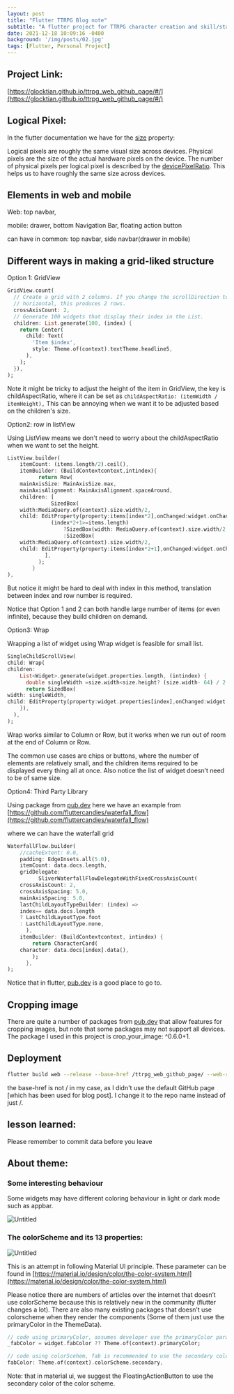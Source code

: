 ```yaml
---
layout: post
title: "Flutter TTRPG Blog note"
subtitle: "A flutter project for TTRPG character creation and skill/status check"
date: 2021-12-18 10:09:16 -0400
background: '/img/posts/02.jpg'
tags: [Flutter, Personal Project]
---
```


## Project Link:

[https://glocktian.github.io/ttrpg_web_github_page/#/](https://glocktian.github.io/ttrpg_web_github_page/#/)

## Logical Pixel:

In the flutter documentation we have for the [size](https://api.flutter.dev/flutter/widgets/MediaQueryData/size.html) property:

Logical pixels are roughly the same visual size across devices. Physical pixels are the size of the actual hardware pixels on the device. The number of physical pixels per logical pixel is described by the [devicePixelRatio](https://api.flutter.dev/flutter/widgets/MediaQueryData/devicePixelRatio.html). This helps us to have roughly the same size across devices.

## Elements in web and mobile

Web: top navbar, 

mobile:  drawer, bottom Navigation Bar, floating action button

can have in common: top navbar, side navbar(drawer in mobile)

## Different ways in making a grid-liked structure

Option 1: GridView

```dart
GridView.count(
  // Create a grid with 2 columns. If you change the scrollDirection to
  // horizontal, this produces 2 rows.
  crossAxisCount: 2,
  // Generate 100 widgets that display their index in the List.
  children: List.generate(100, (index) {
    return Center(
      child: Text(
        'Item $index',
        style: Theme.of(context).textTheme.headline5,
      ),
    );
  }),
);
```

Note it might be tricky to adjust the height of the item in GridView, the key is childAspectRatio, where it can be set as `childAspectRatio: (itemWidth / itemHeight),` This can be annoying when we want it to be adjusted based on the children's size.

Option2: row in listView

Using ListView means we don't need to worry about the childAspectRatio when we want to set the height.

```dart
ListView.builder(
	itemCount: (items.length/2).ceil(),
	itemBuilder: (BuildContextcontext,intindex){
	      return Row(
	mainAxisSize: MainAxisSize.max,
	mainAxisAlignment: MainAxisAlignment.spaceAround,
	children: [
	          SizedBox(
	width:MediaQuery.of(context).size.width/2,
	child: EditProperty(property:items[index*2],onChanged:widget.onChanged)),
	          (index*2+1>=items.length)
	              ?SizedBox(width: MediaQuery.of(context).size.width/2,)
	              :SizedBox(
	width:MediaQuery.of(context).size.width/2,
	child: EditProperty(property:items[index*2+1],onChanged:widget.onChanged)),
	        ],
	      );
	    }
),
```

But notice it might be hard to deal with index in this method, translation between index and row number is required.

Notice that Option 1 and 2 can both handle large number of items (or even infinite), because they build children on demand.

Option3: Wrap

Wrapping a list of widget using Wrap widget is feasible for small list. 

```dart
SingleChildScrollView(
child: Wrap(
children:
    List<Widget>.generate(widget.properties.length, (intindex) {
      double singleWidth =size.width<size.height? (size.width- 64) / 2:(size.width/2 - 64) / 2;
      return SizedBox(
width: singleWidth,
child: EditProperty(property:widget.properties[index],onChanged:widget.onChanged));
    }),
  ),
);
```

Wrap works similar to Column or Row, but it works when we run out of room at the end of Column or Row. 

The common use cases are chips or buttons, where the number of elements are relatively small, and the children items required to be displayed every thing all at once. Also notice the list of widget doesn’t need to be of same size.

Option4: Third Party Library

Using package from [pub.dev](http://pub.dev) here we have an example from [https://github.com/fluttercandies/waterfall_flow](https://github.com/fluttercandies/waterfall_flow)

where we can have the waterfall grid

```dart
WaterfallFlow.builder(
	//cacheExtent: 0.0,
	padding: EdgeInsets.all(5.0),
	itemCount: data.docs.length,
	gridDelegate:
	      SliverWaterfallFlowDelegateWithFixedCrossAxisCount(
	crossAxisCount: 2,
	crossAxisSpacing: 5.0,
	mainAxisSpacing: 5.0,
	lastChildLayoutTypeBuilder: (index) =>
	index== data.docs.length
	? LastChildLayoutType.foot
	: LastChildLayoutType.none,
	  ),
	itemBuilder: (BuildContextcontext, intindex) {
	    return CharacterCard(
	character: data.docs[index].data(),
	    );
	  },
);
```

Notice that in flutter, [pub.dev](http://pub.dev) is a good place to go to.

## Cropping image

There are quite a number of packages from [pub.dev](http://pub.dev) that allow features for cropping images, but note that some packages may not support all devices.  The package I used in this project is crop_your_image: ^0.6.0+1. 

## Deployment

```bash
flutter build web --release --base-href /ttrpg_web_github_page/ --web-renderer html
```

the base-href is not / in my case, as I didn't use the default GitHub page [which has been used for blog post]. I change it to the repo name instead of just /.

## lesson learned:

Please remember to commit data before you leave

## About theme:

### Some interesting behaviour

Some widgets may have different coloring behaviour in light or dark mode such as appbar.

![Untitled](/img\posts\flutter_ttrpg\appbar_comment.png)

### The colorScheme and its 13 properties:

![Untitled](/img\posts\flutter_ttrpg\color_scheme.png)

This is an attempt in following Material UI principle. These parameter can be found in [https://material.io/design/color/the-color-system.html](https://material.io/design/color/the-color-system.html)

Please notice there are numbers of articles over the internet that doesn’t use colorScheme because this is relatively new in the community (flutter changes a lot).  There are also many existing packages that doesn’t use colorscheme when they render the components (Some of them just use the primaryColor in the ThemeData).

```dart
// code using primaryColor, assumes developer use the primaryColor parameter in the app's ThemeData
_fabColor = widget.fabColor ?? Theme.of(context).primaryColor;

// code using colorScehem, fab is recommended to use the secondary color of the theme
fabColor: Theme.of(context).colorScheme.secondary,
```

Note: that in material ui, we suggest the FloatingActionButton to use the secondary color of the color scheme.
